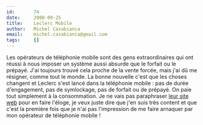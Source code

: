 ```yaml
---
id:       74
date:     2008-09-25
title:    Leclerc Mobile
author:   Michel Casabianca
email:    michel.casabianca@gmail.com
tags:     []
---
```


Les opérateurs de téléphonie mobile sont des gens extraordinaires qui ont réussi à nous imposer un système aussi absurde que le forfait ou le prépayé. J'ai toujours trouvé cela proche de la vente forcée, mais j'ai dû me résigner, comme tout le monde. La bonne nouvelle c'est que les choses changent et Leclerc s'est lancé dans la téléphonie mobile : pas de durée d'engagement, pas de symlockage, pas de forfait ou de prépayé. On paie tout simplement à la consommation. Je ne vais pas paraphraser [leur site web](http://www.leclercmobile.com/) pour en faire l'éloge, je veux juste dire que j'en suis très content et que c'est la première fois que je n'ai pas l'impression de me faire arnaquer par mon opérateur de téléphonie mobile !

